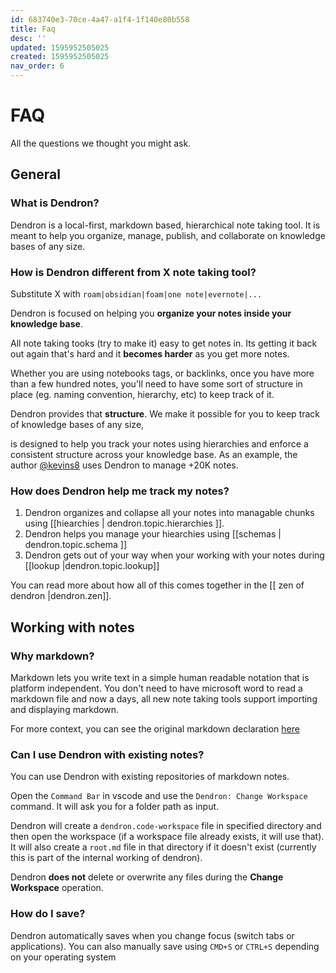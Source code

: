 ```yaml
---
id: 683740e3-70ce-4a47-a1f4-1f140e80b558
title: Faq
desc: ''
updated: 1595952505025
created: 1595952505025
nav_order: 6
---
```

# FAQ

All the questions we thought you might ask. 

## General

### What is Dendron?

Dendron is a local-first, markdown based, hierarchical note taking tool. It is meant to help you organize, manage, publish, and collaborate on knowledge bases of any size.

### How is Dendron different from X note taking tool?

Substitute X with `roam|obsidian|foam|one note|evernote|...`

Dendron is focused on helping you **organize your notes inside your knowledge base**.

All note taking tooks (try to make it) easy to get notes in. Its getting it back out again that's hard and it **becomes harder** as you get more notes.

Whether you are using notebooks tags, or backlinks, once you have more than a few hundred notes, you'll need to have some sort of structure in place (eg. naming convention, hierarchy, etc) to keep track of it. 

Dendron provides that **structure**. We make it possible for you to keep track of knowledge bases of any size, 

is designed to help you track your notes using hierarchies and enforce a consistent structure across your knowledge base. As an example, the author [@kevins8](https://twitter.com/kevins8) uses Dendron to manage +20K notes. 


### How does Dendron help me track my notes?

1. Dendron organizes and collapse all your  notes into managable chunks using [[hiearchies | dendron.topic.hierarchies ]].
2. Dendron helps you manage your hiearchies using [[schemas | dendron.topic.schema ]]
3. Dendron gets out of your way when your working with your notes during [[lookup |dendron.topic.lookup]]

You can read more about how all of this comes together in the [[ zen of dendron |dendron.zen]].

## Working with notes

### Why markdown?

Markdown lets you write text in a simple human readable notation that is platform independent. You don't need to have microsoft word to read a markdown file and now a days, all new note taking tools support importing and displaying markdown.

For more context, you can see the original markdown declaration [here]( https://daringfireball.net/projects/markdown/) 

### Can I use Dendron with existing notes?

You can use Dendron with existing repositories of markdown notes.

Open the `Command Bar` in vscode and use the `Dendron: Change Workspace` command. It will ask you for a folder path as input.

Dendron will create a `dendron.code-workspace` file in specified directory and then open the workspace (if a workspace file already exists, it will use that). It will also create a `root.md` file in that directory if it doesn't exist (currently this is part of the internal working of dendron).

Dendron **does not** delete or overwrite any files during the **Change Workspace** operation.

### How do I save?

Dendron automatically saves when you change focus (switch tabs or applications). You can also manually save using `CMD+S` or `CTRL+S` depending on your operating system
